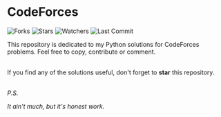 # CodeForces
![Forks](https://img.shields.io/github/forks/shukkkur/CodeForces.svg)
![Stars](https://img.shields.io/github/stars/shukkkur/CodeForces.svg)
![Watchers](https://img.shields.io/github/watchers/shukkkur/CodeForces.svg)
![Last Commit](https://img.shields.io/github/last-commit/shukkkur/CodeForces.svg) 

This repository is dedicated to my Python solutions for CodeForces problems. Feel free to copy, contribute or comment.
<br><br>
<p>If you find any of the solutions useful, don't forget to <b>star</b> this repository.</p>

<br>
<i>P.S.</i>

_It ain't much, but it's honest work._

